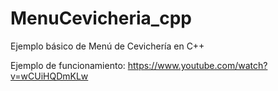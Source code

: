 # MenuCevicheria_cpp
Ejemplo básico de Menú de Cevichería en C++

Ejemplo de funcionamiento:
https://www.youtube.com/watch?v=wCUiHQDmKLw
